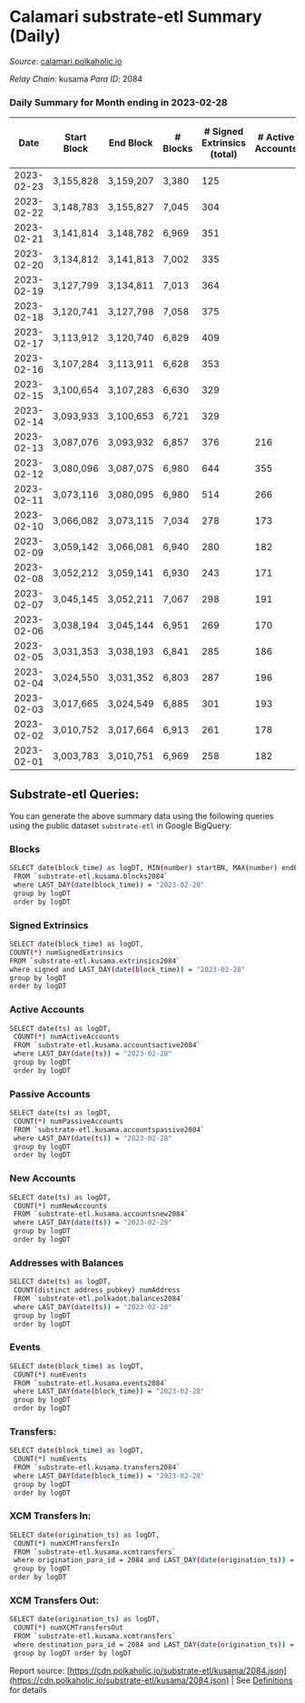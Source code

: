 # Calamari substrate-etl Summary (Daily)

_Source_: [calamari.polkaholic.io](https://calamari.polkaholic.io)

*Relay Chain*: kusama
*Para ID*: 2084



### Daily Summary for Month ending in 2023-02-28


| Date | Start Block | End Block | # Blocks | # Signed Extrinsics (total) | # Active Accounts | # Passive | # New | # Addresses with Balances | # Events | # Transfers | # XCM Transfers In | # XCM Transfers Out | Issues | 
| ---- | ----------- | --------- | -------- | --------------------------- | ----------------- | --------- | ----- | ------------------------- | -------- | ----------- | ------------------ | ------------------- | ------ |
| 2023-02-23 | 3,155,828 | 3,159,207 | 3,380 | 125 |  |  |  |  | 24,388 | 23 ($9,318.00) |   |   |  |
| 2023-02-22 | 3,148,783 | 3,155,827 | 7,045 | 304 |  |  |  |  | 49,978 | 74 ($29,438.07) |   |   |  |
| 2023-02-21 | 3,141,814 | 3,148,782 | 6,969 | 351 |  |  |  |  | 43,769 | 86 ($41,564.27) |   |   |  |
| 2023-02-20 | 3,134,812 | 3,141,813 | 7,002 | 335 |  |  |  |  | 50,585 | 92 ($35,596.51) | 1 ($23.91) | 6 ($496.70) |  |
| 2023-02-19 | 3,127,799 | 3,134,811 | 7,013 | 364 |  |  |  |  | 50,749 | 115 ($41,864.49) | 4 ($388.07) | 2 ($0.38) |  |
| 2023-02-18 | 3,120,741 | 3,127,798 | 7,058 | 375 |  |  |  |  | 50,860 | 166 ($65,305.00) | 4 ($655.05) | 13 ($1,714.71) |  |
| 2023-02-17 | 3,113,912 | 3,120,740 | 6,829 | 409 |  |  |  |  | 49,046 | 136 ($177,350.65) | 2 ($489.92) | 11 ($1,534.87) |  |
| 2023-02-16 | 3,107,284 | 3,113,911 | 6,628 | 353 |  |  |  |  | 47,363 | 133 ($126,308.22) | 8 ($937.49) | 6 ($553.46) |  |
| 2023-02-15 | 3,100,654 | 3,107,283 | 6,630 | 329 |  |  |  |  | 40,928 | 102 ($58,620.51) | 2 ($220.78) | 8 ($747.87) |  |
| 2023-02-14 | 3,093,933 | 3,100,653 | 6,721 | 329 |  |  |  |  | 48,057 | 101 ($58,905.84) |   | 5 ($217.58) |  |
| 2023-02-13 | 3,087,076 | 3,093,932 | 6,857 | 376 | 216 |  | 13 | 35,322 | 49,911 | 114 ($68,893.07) | 2 ($173.44) | 12 ($1,063.98) |  |
| 2023-02-12 | 3,080,096 | 3,087,075 | 6,980 | 644 | 355 |  | 24 | 35,317 | 52,885 | 259 ($178,753.94) | 15 ($2,285.06) | 12 ($1,087.72) |  |
| 2023-02-11 | 3,073,116 | 3,080,095 | 6,980 | 514 | 266 |  | 26 | 35,294 | 52,128 | 206 ($72,389.87) | 22 ($2,100.02) | 1 ($0.16) |  |
| 2023-02-10 | 3,066,082 | 3,073,115 | 7,034 | 278 | 173 |  | 12 | 35,268 | 50,287 | 61 ($25,481.66) | 5 ($430.42) | 1 ($0.15) |  |
| 2023-02-09 | 3,059,142 | 3,066,081 | 6,940 | 280 | 182 |  | 9 | 35,256 | 42,904 | 63 ($29,935.97) | 8 ($717.02) | 3 ($755.98) |  |
| 2023-02-08 | 3,052,212 | 3,059,141 | 6,930 | 243 | 171 |  | 10 | 35,247 | 49,582 | 71 ($9,342.14) | 2 ($52.55) | 2 ($107.88) |  |
| 2023-02-07 | 3,045,145 | 3,052,211 | 7,067 | 298 | 191 |  | 10 | 35,239 | 50,474 | 58 ($19,755.76) | 1 ($25.36) | 12 ($227.63) |  |
| 2023-02-06 | 3,038,194 | 3,045,144 | 6,951 | 269 | 170 |  | 3 | 35,230 | 49,367 | 60 ($6,301.06) | 2 ($82.09) |   |  |
| 2023-02-05 | 3,031,353 | 3,038,193 | 6,841 | 285 | 186 |  | 7 | 35,227 | 48,586 | 58 ($4,682.40) | 4 ($100.43) | 2 ($0.20) |  |
| 2023-02-04 | 3,024,550 | 3,031,352 | 6,803 | 287 | 196 |  | 12 | 35,220 | 48,923 | 72 ($11,877.99) | 3 ($35.25) | 5 ($180.53) |  |
| 2023-02-03 | 3,017,665 | 3,024,549 | 6,885 | 301 | 193 |  | 13 | 35,210 | 42,788 | 76 ($13,939.66) |   | 1 ($0.15) |  |
| 2023-02-02 | 3,010,752 | 3,017,664 | 6,913 | 261 | 178 |  | 17 | 35,198 | 49,187 | 65 ($27,007.59) |   | 4 ($298.14) |  |
| 2023-02-01 | 3,003,783 | 3,010,751 | 6,969 | 258 | 182 |  | 7 | 35,182 | 50,051 | 66 ($20,389.35) | 3 ($73.63) |   |  |

## Substrate-etl Queries:
You can generate the above summary data using the following queries using the public dataset `substrate-etl` in Google BigQuery:

### Blocks
```bash
SELECT date(block_time) as logDT, MIN(number) startBN, MAX(number) endBN, COUNT(*) numBlocks 
 FROM `substrate-etl.kusama.blocks2084`  
 where LAST_DAY(date(block_time)) = "2023-02-28" 
 group by logDT 
 order by logDT
```

### Signed Extrinsics
```bash
SELECT date(block_time) as logDT, 
COUNT(*) numSignedExtrinsics 
FROM `substrate-etl.kusama.extrinsics2084`  
where signed and LAST_DAY(date(block_time)) = "2023-02-28" 
group by logDT 
order by logDT
```

### Active Accounts
```bash
SELECT date(ts) as logDT, 
 COUNT(*) numActiveAccounts 
 FROM `substrate-etl.kusama.accountsactive2084` 
 where LAST_DAY(date(ts)) = "2023-02-28" 
 group by logDT 
 order by logDT
```

### Passive Accounts
```bash
SELECT date(ts) as logDT, 
 COUNT(*) numPassiveAccounts 
 FROM `substrate-etl.kusama.accountspassive2084` 
 where LAST_DAY(date(ts)) = "2023-02-28" 
 group by logDT 
 order by logDT
```

### New Accounts
```bash
SELECT date(ts) as logDT, 
 COUNT(*) numNewAccounts 
 FROM `substrate-etl.kusama.accountsnew2084` 
 where LAST_DAY(date(ts)) = "2023-02-28" 
 group by logDT
 order by logDT
```

### Addresses with Balances
```bash
SELECT date(ts) as logDT,
 COUNT(distinct address_pubkey) numAddress 
 FROM `substrate-etl.polkadot.balances2084` 
 where LAST_DAY(date(ts)) = "2023-02-28" 
 group by logDT 
 order by logDT
```

### Events
```bash
SELECT date(block_time) as logDT, 
 COUNT(*) numEvents 
 FROM `substrate-etl.kusama.events2084` 
 where LAST_DAY(date(block_time)) = "2023-02-28" 
 group by logDT 
 order by logDT
```

### Transfers:
```bash
SELECT date(block_time) as logDT, 
 COUNT(*) numEvents 
 FROM `substrate-etl.kusama.transfers2084` 
 where LAST_DAY(date(block_time)) = "2023-02-28" 
 group by logDT 
 order by logDT
```

### XCM Transfers In:
```bash
SELECT date(origination_ts) as logDT, 
 COUNT(*) numXCMTransfersIn 
 FROM `substrate-etl.kusama.xcmtransfers` 
 where origination_para_id = 2084 and LAST_DAY(date(origination_ts)) = "2023-02-28" 
 group by logDT 
order by logDT
```

### XCM Transfers Out:
```bash
SELECT date(origination_ts) as logDT, 
 COUNT(*) numXCMTransfersOut 
 FROM `substrate-etl.kusama.xcmtransfers` 
 where destination_para_id = 2084 and LAST_DAY(date(origination_ts)) = "2023-02-28" 
 group by logDT order by logDT
```


Report source: [https://cdn.polkaholic.io/substrate-etl/kusama/2084.json](https://cdn.polkaholic.io/substrate-etl/kusama/2084.json) | See [Definitions](/DEFINITIONS.md) for details
